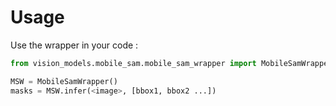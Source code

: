 # Usage

Use the wrapper in your code :

```python
from vision_models.mobile_sam.mobile_sam_wrapper import MobileSamWrapper

MSW = MobileSamWrapper()
masks = MSW.infer(<image>, [bbox1, bbox2 ...])
```